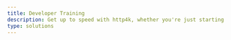 ```yaml
---
title: Developer Training
description: Get up to speed with http4k, whether you're just starting out or looking to scale up.
type: solutions
---
```

